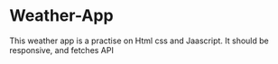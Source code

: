# Weather-App
This  weather app is a practise on Html css and Jaascript.
It should be responsive, and fetches API
